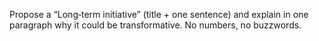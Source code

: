 <p>Propose a “Long‑term initiative” (title + one sentence) and explain in one paragraph why it could be transformative. No numbers, no buzzwords.</p>

